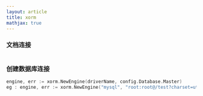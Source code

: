 ```yaml
---
layout: article
title: xorm
mathjax: true
---
```



### 文档连接

```

```



### 创建数据库连接

```go
engine, err := xorm.NewEngine(driverName, config.Database.Master)
eg : engine, err := xorm.NewEngine("mysql", "root:root@/test?charset=utf8")
```



